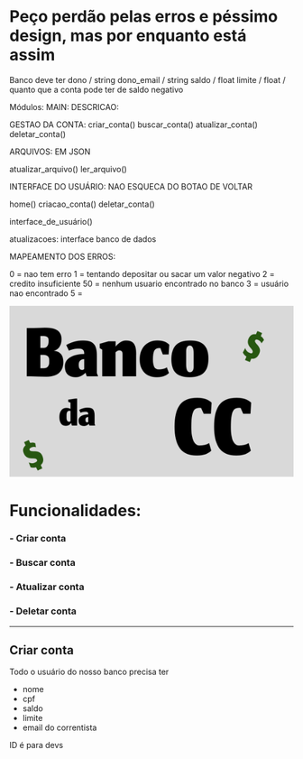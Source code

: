 # Peço perdão pelas erros e péssimo design, mas por enquanto está assim

Banco deve ter
dono / string
dono_email / string
saldo / float
limite / float / quanto que a conta pode ter de saldo negativo

Módulos:
MAIN:
DESCRICAO:

GESTAO DA CONTA:
criar_conta()
buscar_conta()
atualizar_conta()
deletar_conta()

ARQUIVOS:
EM JSON

atualizar_arquivo()
ler_arquivo()

INTERFACE DO USUÁRIO:
NAO ESQUECA DO BOTAO DE VOLTAR

home()
criacao_conta()
deletar_conta()

interface_de_usuário()

atualizacoes:
interface
banco de dados

MAPEAMENTO DOS ERROS:

0 = nao tem erro
1 = tentando depositar ou sacar um valor negativo
2 = credito insuficiente
50 = nenhum usuario encontrado no banco
3 = usuário nao encontrado
5 =

![Logo do banco da CC](/banco/imgs/Logo_bancologo_banco_cc_v2.svg)

# Funcionalidades:

### - Criar conta

### - Buscar conta

### - Atualizar conta

### - Deletar conta

---

## Criar conta

Todo o usuário do nosso banco precisa ter

- nome
- cpf
- saldo
- limite
- email do correntista

ID é para devs
